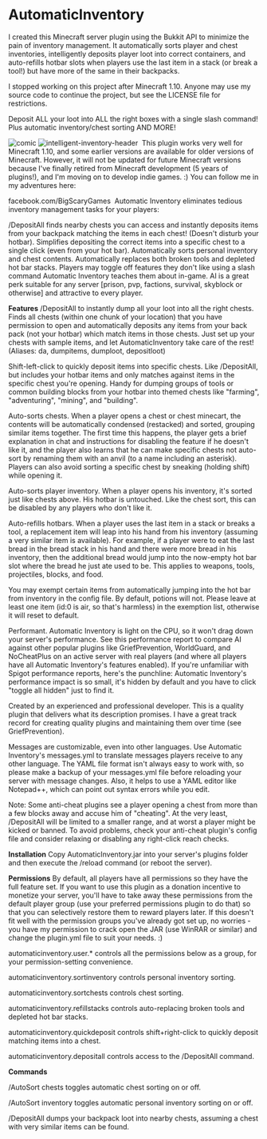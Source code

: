 # AutomaticInventory

I created this Minecraft server plugin using the Bukkit API to minimize the pain of inventory management.  It automatically sorts player and chest inventories, intelligently deposits player loot into correct containers, and auto-refills hotbar slots when players use the last item in a stack (or break a tool!) but have more of the same in their backpacks.

I stopped working on this project after Minecraft 1.10.  Anyone may use my source code to continue the project, but see the LICENSE file for restrictions.



Deposit ALL your loot into ALL the right boxes with a single slash command!
Plus automatic inventory/chest sorting AND MORE!

![comic](https://s24.postimg.cc/ny96ag6r9/comic.png)
![intelligent-inventory-header](https://s24.postimg.cc/xyebj0w39/intelligent_inventory_header.png) 
​
This plugin works very well for Minecraft 1.10, and some earlier versions are available for older versions of Minecraft. However, it will not be updated for future Minecraft versions because I've finally retired from Minecraft development (5 years of plugins!), and I'm moving on to develop indie games. :) You can follow me in my adventures here: 

facebook.com/BigScaryGames
​
Automatic Inventory eliminates tedious inventory management tasks for your players:

/DepositAll finds nearby chests you can access and instantly deposits items from your backpack matching the items in each chest! (Doesn't disturb your hotbar).
Simplifies depositing the correct items into a specific chest to a single click (even from your hot bar).
Automatically sorts personal inventory and chest contents.
Automatically replaces both broken tools and depleted hot bar stacks.
Players may toggle off features they don't like using a slash command Automatic Inventory teaches them about in-game.
AI is a great perk suitable for any server [prison, pvp, factions, survival, skyblock or otherwise] and attractive to every player.
​

**Features**
/DepositAll to instantly dump all your loot into all the right chests. Finds all chests (within one chunk of your location) that you have permission to open and automatically deposits any items from your back pack (not your hotbar) which match items in those chests. Just set up your chests with sample items, and let AutomaticInventory take care of the rest! (Aliases: da, dumpitems, dumploot, depositloot)

Shift-left-click to quickly deposit items into specific chests.
Like /DepositAll, but includes your hotbar items and only matches against items in the specific chest you're opening. Handy for dumping groups of tools or common building blocks from your hotbar into themed chests like "farming", "adventuring", "mining", and "building".

Auto-sorts chests.
When a player opens a chest or chest minecart, the contents will be automatically condensed (restacked) and sorted, grouping similar items together. The first time this happens, the player gets a brief explanation in chat and instructions for disabling the feature if he doesn't like it, and the player also learns that he can make specific chests not auto-sort by renaming them with an anvil (to a name including an asterisk). Players can also avoid sorting a specific chest by sneaking (holding shift) while opening it.

Auto-sorts player inventory.
When a player opens his inventory, it's sorted just like chests above. His hotbar is untouched. Like the chest sort, this can be disabled by any players who don't like it.

Auto-refills hotbars. 
When a player uses the last item in a stack or breaks a tool, a replacement item will leap into his hand from his inventory (assuming a very similar item is available). For example, if a player were to eat the last bread in the bread stack in his hand and there were more bread in his inventory, then the additional bread would jump into the now-empty hot bar slot where the bread he just ate used to be. This applies to weapons, tools, projectiles, blocks, and food.

You may exempt certain items from automatically jumping into the hot bar from inventory in the config file. By default, potions will not. Please leave at least one item (id:0 is air, so that's harmless) in the exemption list, otherwise it will reset to default.

Performant.
Automatic Inventory is light on the CPU, so it won't drag down your server's performance. See this performance report to compare AI against other popular plugins like GriefPrevention, WorldGuard, and NoCheatPlus on an active server with real players (and where all players have all Automatic Inventory's features enabled). If you're unfamiliar with Spigot performance reports, here's the punchline: Automatic Inventory's performance impact is so small, it's hidden by default and you have to click "toggle all hidden" just to find it.

Created by an experienced and professional developer. 
This is a quality plugin that delivers what its description promises. I have a great track record for creating quality plugins and maintaining them over time (see GriefPrevention).

Messages are customizable, even into other languages.
Use Automatic Inventory's messages.yml to translate messages players receive to any other language. The YAML file format isn't always easy to work with, so please make a backup of your messages.yml file before reloading your server with message changes. Also, it helps to use a YAML editor like Notepad++, which can point out syntax errors while you edit.


Note: Some anti-cheat plugins see a player opening a chest from more than a few blocks away and accuse him of "cheating". At the very least, /DepositAll will be limited to a smaller range, and at worst a player might be kicked or banned. To avoid problems, check your anti-cheat plugin's config file and consider relaxing or disabling any right-click reach checks.



**Installation**
Copy AutomaticInventory.jar into your server's plugins folder and then execute the /reload command (or reboot the server).



**Permissions**
By default, all players have all permissions so they have the full feature set. If you want to use this plugin as a donation incentive to monetize your server, you'll have to take away these permissions from the default player group (use your preferred permissions plugin to do that) so that you can selectively restore them to reward players later. If this doesn't fit well with the permission groups you've already got set up, no worries - you have my permission to crack open the JAR (use WinRAR or similar) and change the plugin.yml file to suit your needs. :)

automaticinventory.user.* controls all the permissions below as a group, for your permission-setting convenience.

automaticinventory.sortinventory controls personal inventory sorting.

automaticinventory.sortchests controls chest sorting.

automaticinventory.refillstacks controls auto-replacing broken tools and depleted hot bar stacks.

automaticinventory.quickdeposit controls shift+right-click to quickly deposit matching items into a chest.

automaticinventory.depositall controls access to the /DepositAll command.


**Commands**

/AutoSort chests toggles automatic chest sorting on or off.

/AutoSort inventory toggles automatic personal inventory sorting on or off.

/DepositAll dumps your backpack loot into nearby chests, assuming a chest with very similar items can be found.
